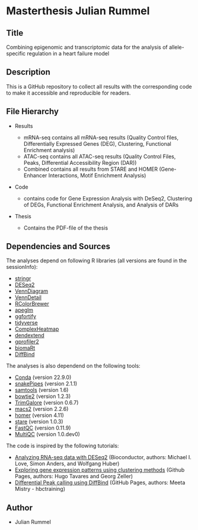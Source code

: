 # Masterthesis Julian Rummel
## Title
Combining epigenomic and transcriptomic data for the analysis of allele-specific regulation in a heart failure model

## Description
This is a GitHub repository to collect all results with the corresponding code to make it accessible and reproducible for readers.

## File Hierarchy 
- Results
  - mRNA-seq 
    contains all mRNA-seq results (Quality Control files, Differentially Expressed Genes (DEG), Clustering, Functional Enrichment analysis)
  - ATAC-seq
    contains all ATAC-seq results (Quality Control Files, Peaks, Differential Accessibility Region (DAR))
  - Combined
    contains all results from STARE and HOMER (Gene-Enhancer Interactions, Motif Enrichment Analysis)
  
- Code
  - contains code for Gene Expression Analysis with DeSeq2, Clustering of DEGs, Functional Enrichment Analysis, and Analysis of DARs
   
- Thesis
  - Contains the PDF-file of the thesis

## Dependencies and Sources
The analyses depend on following R libraries (all versions are found in the sessionInfo): 
- [stringr](https://cran.r-project.org/web/packages/stringr/index.html)
- [DESeq2](https://bioconductor.org/packages/release/bioc/html/DESeq2.html)
- [VennDiagram](https://cran.r-project.org/web/packages/VennDiagram/index.html)
- [VennDetail](https://www.bioconductor.org/packages/release/bioc/html/VennDetail.html)
- [RColorBrewer](https://cran.r-project.org/web/packages/RColorBrewer/index.html)
- [apeglm](https://bioconductor.org/packages/release/bioc/html/apeglm.html)
- [ggfortify](https://cran.r-project.org/web/packages/ggfortify/index.html)
- [tidyverse](https://cran.r-project.org/web/packages/tidyverse/index.html)
- [ComplexHeatmap](https://bioconductor.org/packages/release/bioc/html/ComplexHeatmap.html)
- [dendextend](https://cran.r-project.org/web/packages/dendextend/index.html)
- [gprofiler2](https://cran.r-project.org/web/packages/gprofiler2/index.html)
- [biomaRt](https://bioconductor.org/packages/release/bioc/html/biomaRt.html)
- [DiffBind](https://bioconductor.org/packages/release/bioc/html/DiffBind.html)

The analyses is also dependend on the following tools:
- [Conda](https://conda.io/projects/conda/en/latest/user-guide/tasks/manage-environments.html) (version 22.9.0)
- [snakePipes](https://snakepipes.readthedocs.io/en/latest/content/setting_up.html) (version 2.1.1)
- [samtools](http://www.htslib.org) (version 1.6)
- [bowtie2](https://bowtie-bio.sourceforge.net/bowtie2/index.shtml) (version 1.2.3)
- [TrimGalore](https://www.bioinformatics.babraham.ac.uk/projects/trim_galore/) (version 0.6.7)
- [macs2](https://docs.csc.fi/apps/macs2/) (version 2.2.6)
- [homer](http://homer.ucsd.edu/homer/motif/) (version 4.11)
- [stare](https://stare.readthedocs.io/en/latest/Main.html) (version 1.0.3)
- [FastQC](https://www.bioinformatics.babraham.ac.uk/projects/fastqc/) (version 0.11.9)
- [MultiQC](https://multiqc.info) (version 1.0.dev0)

The code is inspired by the following tutorials:
- [Analyzing RNA-seq data with DESeq2](http://bioconductor.org/packages/devel/bioc/vignettes/DESeq2/inst/doc/DESeq2.html) (Bioconductor, authors: Michael I. Love, Simon Anders, and Wolfgang Huber)
- [Exploring gene expression patterns using clustering methods](https://tavareshugo.github.io/data-carpentry-rnaseq/04b_rnaseq_clustering.html) (Github Pages, authors: Hugo Tavares and Georg Zeller)
- [Differential Peak calling using DiffBind](https://hbctraining.github.io/Intro-to-ChIPseq/lessons/08_diffbind_differential_peaks.html) (GitHub Pages, authors: Meeta Mistry - hbctraining)

## Author
  - Julian Rummel
